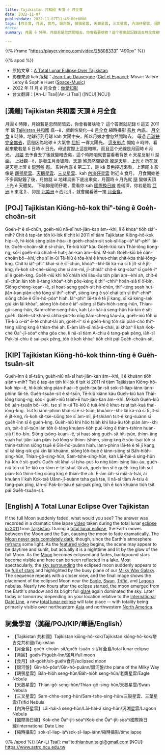 ```yaml
---
title: Tajikistan 共和國 天頂 ê 月全食
date: 2022-11-07
publishdate: 2022-11-07T11:45:00+0800
tags: [月全食, 月圓, 食月, 銀河盤, 鴟鴞星雲, 天鵝星雲, 三叉星雲, 內海仔星雲, 國際換日線, 縮時攝影]
#hero: 
summary: 月圓 ê 時陣，月娘若是忽然間暗去，你會看著啥物？這个答案就記錄這支月全食縮時攝影影片內底。

---
```

{{% iframe "https://player.vimeo.com/video/25808333" "490px" %}}


{{% apod %}}

- 原始文章：[A Total Lunar Eclipse Over Tajikistan](https://apod.nasa.gov/apod/)
- 影像來源 kah 版權：[Jean-Luc Dauvergne](https://www.facebook.com/jeanluc.dauvergne/) ([Ciel et Espace](http://cieletespace.fr/)); _Music:_ Valère Leroy & Sophie Huet ([Space-Music](http://space-music.net/))
- 2022 年 11 月 ê 月全食：[你愛知影](https://moon.nasa.gov/news/185/what-you-need-to-know-about-the-lunar-eclipse/)
- 台文翻譯：[An-Li Tsai][An-Li Tsai] ([NCU][NCU])

## [漢羅] Tajikistan 共和國 天頂 ê 月全食
月圓 ê 時陣，月娘若是忽然間暗去，你會看著啥物？
這个答案就記錄 tī 這支 2011 年 踮 [Tajikistan 共和國][Tajikistan] 翕--ê，戲劇性變化--ê [月全食][eclipse in 2011] 縮時攝影 [影片][video] 內底。
[月全食][total lunar eclipse] ê 時陣，地球行到月球 kah 太陽中央，所以月娘才會忽然間暗去。
毋過 [月球袂完全無去][Moon never gets completely dark]，這是因為地球 ê 大氣會 [屈折][refracts] 一寡太陽光。
[這支影片][featured video] 開始 ê 時陣，看起來敢若是 tī 日時 ê 日光，毋過實際上這是暗暝，而且這个光線是月圓時 ê 月光。
[月娘][Moon] 去予食去了後就變暗去矣，這个時陣咱就會當看著背景 ê 天星反射 tī 湖面。
上壯觀--ê，是發生月食彼陣，[天頂][sky surrounding] 煞忽然間變做 [攏是天星][full of stars]，上光 ê 所在就是天星上濟 ê [銀河盤][Milky Way Galaxy] 遐。
影片內底 ê 第二工，是 kā 景色搝近來看，上落尾 ê 影像是 [鴟鴞星雲][Eagle t]、[天鵝星雲][Swan]、[三叉星雲][Trifid t]、kah [內海仔星雲][Lagoon] 附近 ê 食月。
月食開始差不多兩點鐘了後，月娘就 ùi 地球烏影下底出來矣，月圓時 ê 月光就 [隨][glare] 變做天頂上光 ê 天體矣。
下暗抑是明仔載，愛看你 kah [國際換日線][International Date Line] 差偌濟，你若是踮 [亞洲][Asia] ê 東北爿、抑是 [北美洲][North America] ê 西北爿，就會閣看著一擺 [月全食][total lunar eclipse]。

## [POJ] Tajikistan Kiōng-hô-kok thiⁿ-téng ê Goe̍h-choân-si̍t
Goe̍h-îⁿ ê sî-chūn, goe̍h-niû nā-sī hut-jiân-kan àm--khì, lí ē khòaⁿ tio̍h siáⁿ-mih?
Chit ê tap-àn to̍h kì-lo̍k tī chit ki 2011 nî tiàm Tajikistan Kiōng-hô-kok hip--ê, hì-kio̍k sèng piàn-hòa--ê goe̍h-choân-si̍t sok-sî-liap-iáⁿ iáⁿ-phìⁿ lāi-té.
Goe̍h-choân-si̍t ê sî-chūn, Tē-kiû kiâⁿ kàu Goe̍h-kiû kah Thài-iông tiong-ng, só͘-í goe̍h-niû chiah-ē hut-jiân-kan àm--khì.
M̄-koh Goe̍h-kiû bē oân-choân bô--khì, che sī in-ūi Tē-kiû ê tōa-khì ē khut-chiat chit-kóa thài-iông-kng.
Chit ki iáⁿ-phìⁿ khai-sí ê sî-chūn, khòaⁿ--khí-lâi ká-ná sī tī ji̍t-sî ê ji̍t-kng, m̄-koh si̍t-chè-siōng che sī àm-mî, jî-chhiáⁿ chit-ê kng-sòaⁿ sī goe̍h-îⁿ sî ê goe̍h-kng.
Goe̍h-niû khì hō͘ chia̍h khì liáu-āu to̍h piàn àm--khì ah, chit-ê sî-chūn lán to̍h ē-táng khòaⁿ-tio̍h pōe-kéng ê thiⁿ-chhiⁿ hoán-siā tī ô͘-bīn.
Siōng chòng-koan--ê, sī hoat-seng goe̍h-si̍t hit-chūn, thiⁿ-téng soah hut-jiân-kan piàn-chò lóng sī thiⁿ-chhiⁿ, siōng kng ê só͘-chāi to̍h sī thiⁿ-chhiⁿ siōng chōe ê Gîn-hô-pôaⁿ hiah.
Iáⁿ-phìⁿ lāi-té ê tē jī kang, sī kā kéng-sek giú kīn lâi khòaⁿ, siōng lo̍h-bóe ê iáⁿ-siōng sī Ba̍h-hio̍h-seng-hûn, Thian-gô-seng-hûn, Sam-chhe-seng-hûn, kah Lāi-hái-á seng-hûn hū-kīn ê si̍t-goe̍h.
Goe̍h-si̍t khai-sí chha-put-to nn̄g tiám-cheng liáu-āu, goe̍h-niû to̍h ùi Tē-kiû o͘-iáⁿ ē-té chhut-lâi ah, goe̍h-îⁿ sî ê goe̍h-kng to̍h sûi piàn-chò thiⁿ-téng siōng kng ê thian-thé ah.
E-àm ia̍h-sī miâ-á-chài, ài khòaⁿ lí kah Kok-chè Ōaⁿ-jī-sòaⁿ chha gōa che, lí nā-sī tiàm A-chiu ê tang-pak pêng, ia̍h-sī Pak-bí-chiu ê sai-pak pêng, to̍h ē koh khòaⁿ tio̍h chi̍t pái Goe̍h-choân-si̍t.

## [KIP] Tajikistan Kiōng-hô-kok thinn-tíng ê Gue̍h-tsuân-si̍t
Gue̍h-înn ê sî-tsūn, gue̍h-niû nā-sī hut-jiân-kan àm--khì, lí ē khuànn tio̍h siánn-mih?
Tsit ê tap-àn to̍h kì-lo̍k tī tsit ki 2011 nî tiàm Tajikistan Kiōng-hô-kok hip--ê, hì-kio̍k sìng piàn-huà--ê gue̍h-tsuân-si̍t sok-sî-liap-iánn iánn-phìnn lāi-té.
Gue̍h-tsuân-si̍t ê sî-tsūn, Tē-kiû kiânn kàu Gue̍h-kiû kah Thài-iông tiong-ng, sóo-í gue̍h-niû tsiah-ē hut-jiân-kan àm--khì.
M̄-koh Gue̍h-kiû bē uân-tsuân bô--khì, tse sī in-uī Tē-kiû ê tuā-khì ē khut-tsiat tsit-kuá thài-iông-kng.
Tsit ki iánn-phìnn khai-sí ê sî-tsūn, khuànn--khí-lâi ká-ná sī tī ji̍t-sî ê ji̍t-kng, m̄-koh si̍t-tsè-siōng tse sī àm-mî, jî-tshiánn tsit-ê kng-suànn sī gue̍h-înn sî ê gue̍h-kng.
Gue̍h-niû khì hōo tsia̍h khì liáu-āu to̍h piàn àm--khì ah, tsit-ê sî-tsūn lán to̍h ē-táng khuànn-tio̍h puē-kíng ê thinn-tshinn huán-siā tī ôo-bīn.
Siōng tsòng-kuan--ê, sī huat-sing gue̍h-si̍t hit-tsūn, thinn-tíng suah hut-jiân-kan piàn-tsò lóng sī thinn-tshinn, siōng kng ê sóo-tsāi to̍h sī thinn-tshinn siōng tsuē ê Gîn-hô-puânn hiah.
Iánn-phìnn lāi-té ê tē jī kang, sī kā kíng-sik giú kīn lâi khuànn, siōng lo̍h-bué ê iánn-siōng sī Ba̍h-hio̍h-sing-hûn, Thian-gô-sing-hûn, Sam-tshe-sing-hûn, kah Lāi-hái-á sing-hûn hū-kīn ê si̍t-gue̍h.
Gue̍h-si̍t khai-sí tsha-put-to nn̄g tiám-tsing liáu-āu, gue̍h-niû to̍h uì Tē-kiû oo-iánn ē-té tshut-lâi ah, gue̍h-înn sî ê gue̍h-kng to̍h suî piàn-tsò thinn-tíng siōng kng ê thian-thé ah.
E-àm ia̍h-sī miâ-á-tsài, ài khuànn lí kah Kok-tsè Uānn-jī-suànn tsha guā tse, lí nā-sī tiàm A-tsiu ê tang-pak pîng, ia̍h-sī Pak-bí-tsiu ê sai-pak pîng, to̍h ē koh khuànn tio̍h tsi̍t pái Gue̍h-tsuân-si̍t.

## [English] A Total Lunar Eclipse Over Tajikistan

If the full Moon suddenly faded, what would you see?
The answer was recorded in a dramatic time lapse [video][video] taken during the total lunar [eclipse in 2011][eclipse in 2011] from [Tajikistan][Tajikistan].
During a [total lunar eclipse][total lunar eclipse], the Earth moves between the Moon and the Sun, causing the moon to fade dramatically.
The [Moon never gets completely dark][Moon never gets completely dark], though, since the Earth's atmosphere [refracts][refracts] some light.
As the [featured video][featured video] begins, the scene may appear to be daytime and sunlit, but actually it is a nighttime and lit by the glow of the full Moon.
As the [Moon][Moon] becomes eclipsed and fades, background stars become visible and here can be seen reflected in a lake.
Most spectacularly, the [sky surrounding][sky surrounding] the eclipsed moon suddenly appears to be [full of stars][full of stars] and highlighted by the busy plane of our [Milky Way Galaxy][Milky Way Galaxy].
The sequence repeats with a closer view, and the final image shows the placement of the eclipsed Moon near the [Eagle][Eagle e], [Swan][Swan], [Trifid][Trifid e], and [Lagoon][Lagoon] nebulas.
Nearly two hours after the eclipse started, the moon emerged from the Earth's shadow and its bright full [glare][glare] again dominated the sky.
Later today or tomorrow, depending on your location relative to the [International Date Line][International Date Line], a new [total lunar eclipse][total lunar eclipse] will take place -- with totality being primarily visible over northeastern [Asia][Asia] and northwestern [North America][North America].



## 詞彙學習（漢羅/POJ/KIP/華語/English）
- 【Tajikistan 共和國】Tajikistan kiōng-hô-kok/Tajikistan kiōng-hô-kok/塔吉克共和國/Tajikistan
- 【月全食】goe̍h-choân-si̍t/gue̍h-tsuân-si̍t/月全食/total lunar eclipse
- 【月圓】goe̍h-îⁿ/gue̍h-înn/滿月/full moon
- 【食月】si̍t-goe̍h/si̍t-gue̍h/食月/eclipsed moon
- 【銀河盤】Gîn-hô-pôaⁿ/Gîn-hô-puânn/銀河盤/the plane of the Milky Way
- 【鴟鴞星雲】Ba̍h-hio̍h seng-hûn/Ba̍h-hio̍h seng-hûn/老鷹星雲/Eagle Nebula
- 【天鵝星雲】Thian-gô-seng-hûn/Thian-gô-sing-hûn/天鵝星雲/Swan Nebula
- 【三叉星雲】Sam-chhe-seng-hûn/Sam-tshe-sing-hûn/三裂星雲、三葉星雲/Trifid Nebula
- 【內海仔星雲】Lāi-hái-á seng-hûn/Lāi-hái-á sing-hûn/潟湖星雲/Lagoon Nebula
- 【國際換日線】Kok-chè Ōaⁿ-ji̍t-sòaⁿ/Kok-chè Ōaⁿ-ji̍t-sòaⁿ/國際換日線/International Date Line
- 【縮時攝影】sok-sî-liap-iáⁿ/sok-sî-liap-iánn/縮時攝影/time lapse


{{% /apod %}}
[An-Li Tsai]: mailto:thianbun.taigi@gmail.com
[NCU]: https://www.astro.ncu.edu.tw

[copyright]: https://apod.nasa.gov/apod/fap/lib/about_apod.html#srapply
[License]: https://creativecommons.org/licenses/by/2.0/


[video]:https://vimeo.com/25808333
[eclipse in 2011]:https://apod.nasa.gov/apod/ap110625.html
[Tajikistan]:https://en.wikipedia.org/wiki/Tajikistan
[total lunar eclipse]:https://en.wikipedia.org/wiki/Total_lunar_eclipse
[Moon never gets completely dark]:https://apod.nasa.gov/apod/ap180120.html
[refracts]:http://hyperphysics.phy-astr.gsu.edu/hbase/geoopt/refr.html
[featured video]:https://www.youtube.com/watch?v=hQeejHExrGI
[Moon]:https://solarsystem.nasa.gov/planets/moon
[sky surrounding]:https://apod.nasa.gov/apod/ap110617.html
[full of stars]:https://youtu.be/1DNbkKBW0K8
[Milky Way Galaxy]:http://www.atlasoftheuniverse.com/galaxy.html
[Eagle e]:https://apod.nasa.gov/apod/ap221004.html
[Eagle t]:https://apod.tw/daily/20221004/
[Swan]:https://apod.nasa.gov/apod/ap960829.html
[Trifid e]:https://apod.nasa.gov/apod/ap210812.html
[Trifid t]:https://apod.tw/daily/20210812/
[Lagoon]:https://apod.nasa.gov/apod/ap181112.html
[glare]:https://image.shutterstock.com/z/stock-photo-cat-glare-745763242.jpg
[International Date Line]:https://en.wikipedia.org/wiki/International_Date_Line
[total lunar eclipse]:https://www.timeanddate.com/eclipse/lunar/2022-november-8
[Asia]:https://en.wikipedia.org/wiki/Asia
[North America]:https://en.wikipedia.org/wiki/North_America

